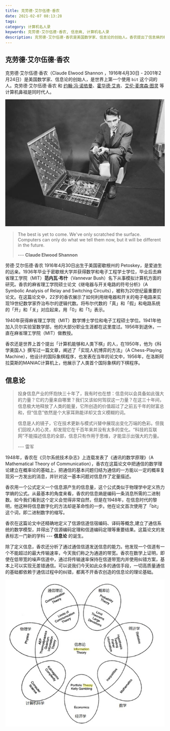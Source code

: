 ```yaml
---
title: 克劳德·艾尔伍德·香农
date: 2021-02-07 08:13:28
tags:
category: 计算机名人录
keywords: 克劳德·艾尔伍德·香农, 信息熵, 计算机名人录
description: 克劳德·艾尔伍德·香农是美国数学家、信息论的创始人。香农提出了信息熵的概念，为信息论和数字通信奠定了基础。
---
```


## 克劳德·艾尔伍德·香农

克劳德·艾尔伍德·香农（Claude Elwood Shannon ，1916年4月30日 - 2001年2月24日）是美国数学家、信息论的创始人，是世界上第一个使用 `bit` 这个词的人。克劳德·艾尔伍德·香农 和 [约翰·冯·诺依曼](http://edulinks.cn/2021/01/17/20210117-john-von-neumann/)、[霍华德·艾肯](http://edulinks.cn/2021/01/23/20210124-howard-aiken/)、[艾伦·麦席森·图灵](http://edulinks.cn/2021/01/09/20210109-turing/) 等计算机鼻祖是同时代人。

![img](20210207-claude-elwood-shannon/Shannon-Life-p60-x640.jpg)

> The best is yet to come. We've only scratched the surface. Computers can only do what we tell them now, but it will be different in the future.
>
> --- **Claude Elwood Shannon**

劳德·艾尔伍德·香农 1916年4月30日出生于美国密歇根州的 Petoskey，是爱迪生的远亲。1936年毕业于密歇根大学并获得数学和电子工程学士学位，毕业后去麻省理工学院（MIT）**范内瓦·布什**（Vannevar Bush）名下从事模拟计算机方面的研究。香农的麻省理工学院硕士论文《继电器与开关电路的符号分析》（A Symbolic Analysis of Relay and Switching Circuits），被称为20世纪最重要的论文。在这篇论文中，22岁的香农展示了如何利用继电器和开关的电子电路来实现19世纪数学家乔治布尔的逻辑代数。将布尔代数的「真」和「假」和电路系统的「开」和「关」对应起来，用「0」和「1」表示。

1940年获得麻省理工学院（MIT）数学博士学位和电子工程硕士学位。1941年他加入贝尔实验室数学部，他的大部分职业生涯都在这里度过。1956年到退休，一直在麻省理工学院（MIT）做教授。

香农还是世界上首个提出「计算机能够和人类下棋」的人，在1950年，他为《科学美国人》撰写过一篇文章，阐述了「实现人机博弈的方法」（A Chess-Playing Machine），他设计的国际象棋程序，也发表在当年的论文中，1956年，在洛斯阿拉莫斯的MANIAC计算机上，他展示了人类首个国际象棋的下棋程序。

## 信息论

> 投身信息产业的怀抱快三十年了，我有时也在想：信息何以会具备如此强大的力量？它的力量来自哪里？我们又该如何驾驭这一力量？在这三十年间，信息极大地释放了人类的能量，它所创造的价值超过了之前五千年的财富总和，但“信息”依然是个大家耳熟能详却又含义模糊的词。
>
> 信息是人的镜子，它在技术更新与模式兴替中展现出变化万端的色彩。但我们回视人的心灵，却发现它在千百年来并没有太多的变化。“科技的互联网”不能描述信息的全部，信息只有作用于思维，才能显示出强大的力量。
>
> --- 雷军

1948年，香农在《贝尔系统技术杂志》上连载发表了《通讯的数学原理》（A Mathematical Theory of Communication），香农在这篇论文中把通信的数学理论建立在概率论的基础上，把通信的基本问题归结为通信的一方能以一定的概率复现另一方发出的消息，并针对这一基本问题对信息作了定量描述。

香农用一个公式定义一个信息源产生的信息量，这个公式类似于物理学中定义热力学熵的公式。从最基本的角度来看，香农的信息熵是编码一条消息所需的二进制数。如今我们看到这个定义会觉得非常自然，但是在1948年，在信息时代的黎明，他这种将信息数字化的方法却是革命性的一步。他在论文首次使用了「bit」这个词，即二进制数字的缩写。

香农在这篇论文中还精确地定义了信源信道信宿编码、译码等概念,建立了通信系统的数学模型，并得出了信源编码定理和信道编码定理等重要结果。这篇论文的发表标志一门新的学科 --- **信息论** 的诞生。

除了定义信息，香农还分析了通过通信信道发送信息的能力。他发现一个信道有一个不能超过的最大传输速率，今天我们称之为通道的带宽。香农在数学上证明，即使在低带宽的噪声信道中，通过将传输速率保持在信道带宽内并使用纠错方案，基本上可以实现无差错通信。可以说我们今天如此众多的通信手段，一切高质量通信的基础都依赖于通信过程中的纠错，都离不开香农创造的信息论的理论基础。

![preview](20210207-claude-elwood-shannon/247bbcfe324fdb0e6e5a8efa86c83936_r.jpg)

